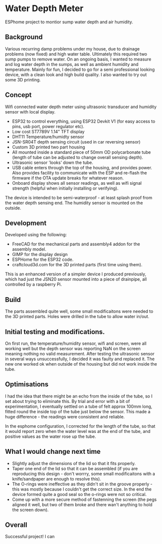 # Water Depth Meter
ESPhome project to montior sump water depth and air humidity.

## Background
Various recurring damp problems under my house, due to drainage problems (now fixed) and high water table.  Ultimately this required two sump pumps to remove water.
On an ongoing basis, I wanted to measure and log water depth in the sumps, as well as ambient humidity and temperature.  Mainly for fun, I decided to go for a semi professional looking device, with a clean look and high build quality.  I also wanted to try out some 3D printing.

## Concept
Wifi connected water depth meter using ultrasonic transducer and humidity sensor with local display.
 - ESP32 to control everything, using ESP32 Devkit V1 (for easy access to pins, usb port, power regulator etc).
 - Low cost ST7789V 1.14" TFT display
 - DHT11 Temperature/humidty sensor
 - JSN-SR04T depth sensing circuit (used in car reversing sensor)
 - Custom 3D printed two part housing
 - All mounted inside a standard piece of 50mm OD polycarbonate tube (length of tube can be adjusted to change overall sensing depth).
 - Ultrasonic sensor 'looks' down the tube.
 - USB cable enters through the top of the housing, and provides power.  Also provides facility to communicate with the ESP and re-flash the firmware if the OTA update breaks for whatever reason.
 - Onboard display shows all sensor readings, as well as wifi signal strength (helpful when initially installing or verifying).

The device is intended to be semi-waterproof - at least splash proof from the water depth sensing end.  The humidity sensor is mounted on the outside.

## Development
Developed using the following:
 - FreeCAD for the mechanical parts and assembly4 addon for the assembly model.
 - GIMP for the display design
 - ESPHome for the ESP32 code.
 - craftcloud3d.com for the 3D printed parts (first time using them).

This is an enhanced version of a simpler device I produced previously, which had just the JSN20 sensor mounted into a piece of drainpipe, all controlled by a raspberry Pi.

## Build
The parts assembled quite well, some small modificaitons were needed to the 3D printed parts.  Holes were drilled in the tube to allow water in/out.

## Initial testing and modifications.
On first run, the temperature/humidity sensor, wifi and screen, were all working well but the depth sensor was reporting NaN on the screen meaning nothing no valid measurement.  After testing the ultrasonic sensor in several ways unsuccessfully, I decided it was faulty and replaced it.  The new one worked ok when outside of the housing but did not work inside the tube.

## Optimisations
I had the idea that there might be an echo from the inside of the tube, so I set about trying to eliminate this.  By trial and error with a bit of experimentation, I eventually settled on a tube of felt approx 100mm long, fitted round the inside top of the tube just below the sensor.  This made a huge difference - the readings were consistent and reliable.

In the esphome configuration, I corrected for the length of the tube, so that it would report zero when the water level was at the end of the tube, and positive values as the water rose up the tube.

## What I would change next time
 - Slightly adjust the dimensions of the lid so that it fits properly.
 - Taper one end of the lid so that it can be assembled (if you are reproducing this design - don't worrry, some small modificaitons with a knife/sandpaper are enough to resolve this).
 - The O-rings were ineffective as they didn't sit in the groove properly - this was mostly because I couldn't get the correct size.  In the end the device formed quite a good seal so the o-rings were not so critical.
 - Come up with a more secure method of fastenning the screen (the pegs aligned it well, but two of them broke and there wan't anything to hold the screen down).

## Overall 

Successful project!  I can 
